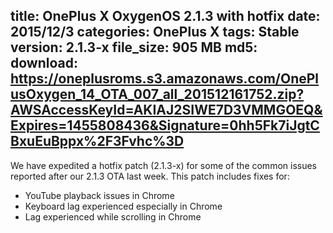 title: OnePlus X OxygenOS 2.1.3 with hotfix
date: 2015/12/3
categories: OnePlus X
tags: Stable
version: 2.1.3-x
file_size: 905 MB
md5: 
download: https://oneplusroms.s3.amazonaws.com/OnePlusOxygen_14_OTA_007_all_201512161752.zip?AWSAccessKeyId=AKIAJ2SIWE7D3VMMGOEQ&Expires=1455808436&Signature=0hh5Fk7iJgtCBxuEuBppx%2F3Fvhc%3D
---
We have expedited a hotfix patch (2.1.3-x) for some of the common issues reported after our 2.1.3 OTA last week. This patch includes fixes for:
* YouTube playback issues in Chrome
* Keyboard lag experienced especially in Chrome
* Lag experienced while scrolling in Chrome